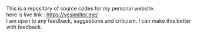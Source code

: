 This is a repository of source codes for my personal website.<br>
here is live link : https://yesimilter.me/ <br>
I am open to any feedback, suggestions and criticism. I can make this better with feedback.
